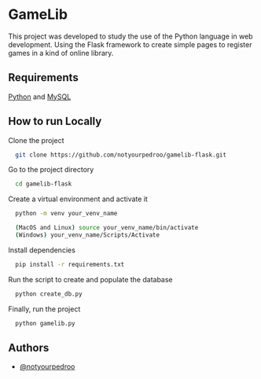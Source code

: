 
# GameLib

This project was developed to study the use of the Python language in web development. Using the Flask framework to create simple pages to register games in a kind of online library.




## Requirements

[Python](https://www.python.org/downloads/) and [MySQL](https://www.mysql.com/downloads/)
## How to run Locally

Clone the project

```bash
  git clone https://github.com/notyourpedroo/gamelib-flask.git
```

Go to the project directory

```bash
  cd gamelib-flask
```

Create a virtual environment and activate it

```bash
  python -m venv your_venv_name

  (MacOS and Linux) source your_venv_name/bin/activate
  (Windows) your_venv_name/Scripts/Activate
```

Install dependencies

```bash
  pip install -r requirements.txt
```

Run the script to create and populate the database

```bash
  python create_db.py
```

Finally, run the project

```bash
  python gamelib.py
```


## Authors

- [@notyourpedroo](https://www.github.com/notyourpedroo)

